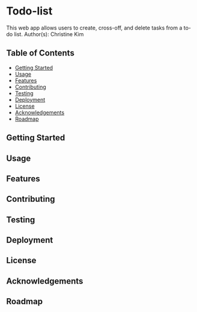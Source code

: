 # Todo-list
This web app allows users to create, cross-off, and delete tasks from a to-do list.
Author(s): Christine Kim

## Table of Contents
- [Getting Started](#getting-started)
- [Usage](#usage)
- [Features](#features)
- [Contributing](#contributing)
- [Testing](#testing)
- [Deployment](#deployment)
- [License](#license)
- [Acknowledgements](#acknowledgements)
- [Roadmap](#roadmap)

## Getting Started<a name="getting-started"></a>
## Usage<a name="usage"></a>
## Features<a name="features"></a>
## Contributing<a name="contributing"></a>
## Testing<a name="testing"></a>
## Deployment<a name="deployment"></a>
## License<a name="license"></a>
## Acknowledgements<a name="acknowledgements"></a>
## Roadmap<a name="roadmap"></a>
